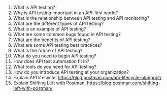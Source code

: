 1. What is API testing?
2. Why is API testing important in an API-first world?
3. What is the relationship between API testing and API monitoring?
4. What are the different types of API testing?
5. What is an example of API testing?
6. What are some common bugs found in API testing?
7. What are the benefits of API testing?
8. What are some API testing best practices?
9. What is the future of API testing?
10. What do you need to begin API testing?
11. How does API test automation fit in?
12. What tools do you need for API testing?
13. How do you introduce API testing at your organization?
14. Explain API lifecycle.
https://blog.postman.com/api-lifecycle-blueprint/
15. Explain Shifting Left with Postman.
https://blog.postman.com/shifting-left-with-postman/
